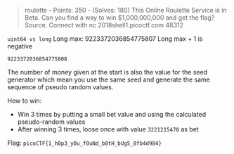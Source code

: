 > roulette - Points: 350 - (Solves: 180)
> This Online Roulette Service is in Beta. Can you find a way to win $1,000,000,000 and get the flag? Source. Connect with nc 2018shell1.picoctf.com 48312


`uint64 vs long`
Long max: 9223372036854775807
Long max + 1 is negative

`9223372036854775808`

The number of money given at the start is also the value for the seed generator which mean you use the same seed and generate the same sequence of pseudo random values.

How to win:
- Win 3 times by putting a small bet value and using the calculated pseudo-random values
- After winning 3 times, loose once with value `3221215470` as bet

Flag: `picoCTF{1_h0p3_y0u_f0uNd_b0tH_bUg5_8fb4d984}`
